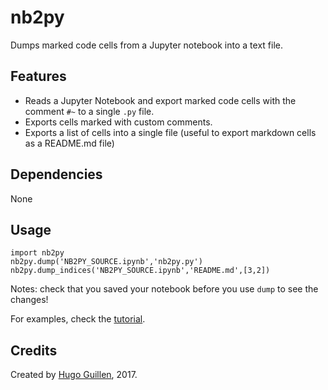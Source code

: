 # nb2py
Dumps marked code cells from a Jupyter notebook into a text file.


## Features
- Reads a Jupyter Notebook and export marked code cells with the comment `#~` to a single `.py` file.
- Exports cells marked with custom comments.
- Exports a list of cells into a single file (useful to export markdown cells as a README.md file)

## Dependencies
None

## Usage
```
import nb2py
nb2py.dump('NB2PY_SOURCE.ipynb','nb2py.py')
nb2py.dump_indices('NB2PY_SOURCE.ipynb','README.md',[3,2])
```

Notes: check that you saved your notebook before you use `dump` to see the changes!

For examples, check the [tutorial](https://github.com/HugoGuillen/nb2py/blob/master/tutorial.ipynb).

## Credits
Created by [Hugo Guillen](https://github.com/HugoGuillen), 2017.

